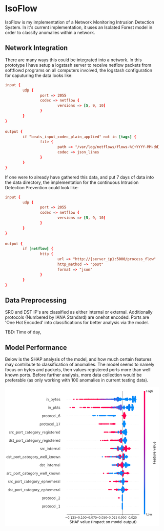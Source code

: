 # IsoFlow

IsoFlow is my implementation of a Network Monitoring Intrusion Detection System.
In it's current implementation, it uses an Isolated Forest model in order to classify anomalies within a network.

## Network Integration
There are many ways this could be integrated into a network. In this prototype I have setup a logstash server to receive netflow packets from softflowd programs on all computers involved, the logstash configuration for caputuring the data looks like:

```conf
input {
        udp {
                port => 2055
                codec => netflow {
                        versions => [5, 9, 10]
                }
        }
}

output {
        if "beats_input_codec_plain_applied" not in [tags] {
                file {
                        path => "/var/log/netflows/flows-%{+YYYY-MM-dd}.json"
                        codec => json_lines
                }
        }
}
```

If one were to already have gathered this data, and put 7 days of data into the data directory, the implementation for the continuous Intrusion Detection Prevention could look like:

```conf
input {
        udp {
                port => 2055
                codec => netflow {
                        versions => [5, 9, 10]
                }
        }
}

output {
        if [netflow] {
                http {
                        url => "http://{server_ip}:5000/process_flow"
                        http_method => "post"
                        format => "json"
                }
        }
}
```

## Data Preprocessing
SRC and DST IP's are classified as either internal or external. Additionally protocols (Numbered by IANA Standard) are onehot encoded. Ports are 'One Hot Encoded' into classifications for better analysis via the model.

TBD: Time of day,
## Model Performance
Below is the SHAP analysis of the model, and how much certain features may contribute to classification of anomalies. The model seems to namely focus on bytes and packets, then values registered ports more than well known ports. Before further analysis, more data collection would be preferable (as only working with 100 anomalies in current testing data).


![Trained on 2 days of training data](model_perf_11_25_2024_2_days.png)

